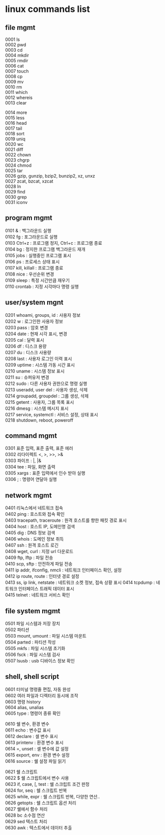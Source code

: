 # linux commands list

## file mgmt

0001 ls  
0002 pwd  
0003 cd  
0004 mkdir  
0005 rmdir  
0006 cat  
0007 touch  
0008 cp  
0009 mv  
0010 rm  
0011 which  
0012 whereis  
0013 clear  

0014 more  
0015 less  
0016 head  
0017 tail  
0018 sort  
0019 uniq  
0020 wc  
0021 diff  
0022 chown  
0023 chgrp  
0024 chmod  
0025 tar  
0026 gzip, gunzip, bzip2, bunzip2, xz, unxz  
0027 zcat, bzcat, xzcat  
0028 ln  
0029 find  
0030 grep  
0031 iconv  

## program mgmt

0101 & : 백그라운드 실행  
0102 fg : 포그라운드로 실행  
0103 Ctrl+z : 프로그램 정지, Ctrl+c : 프로그램 종료  
0104 bg : 정지한 프로그램 백그라운드 재개  
0105 jobs : 실행중인 프로그램 표시  
0106 ps : 프로세스 상태 표시  
0107 kill, killall : 프로그램 종료  
0108 nice : 우선순위 변경  
0109 sleep : 특정 시간만큼 재우기  
0110 crontab : 지정 시각마다 명령 실행  

## user/system mgnt

0201 whoami, groups, id : 사용자 정보  
0202 w : 로그인한 사용자 정보  
0203 pass : 암호 변경  
0204 date : 현재 시각 표시, 변경  
0205 cal : 달력 표시  
0206 df : 디스크 용량  
0207 du : 디스크 사용량  
0208 last : 사용자 로그인 이력 표시  
0209 uptime : 시스템 가동 시간 표시  
0210 uname : 시스템 정보 표시  
0211 su : 슈퍼유저 변경  
0212 sudo : 다른 사용자 권한으로 명령 실행  
0213 useradd, user del : 사용자 생성, 삭제  
0214 groupadd, groupdel : 그룹 생성, 삭제  
0215 getent : 사용자, 그룹 목록 표시  
0216 dmesg : 시스템 메시지 표시  
0217 service, systemctl : 서비스 설정, 상태 표시  
0218 shutdown, reboot, poweroff  

## command mgmt

0301 표준 입력, 표준 출력, 표준 에러  
0302 리다이렉트 <, >, >>, >&  
0303 파이프 : |, |&  
0304 tee : 파일, 화면 출력  
0305 xargs : 표준 입력에서 인수 받아 실행  
0306 ; : 명령어 연달아 실행  

## network mgmt

0401 리눅스에서 네트워크 접속  
0402 ping : 호스트와 접속 확인  
0403 tracepath, traceroute : 원격 호스트를 향한 패킷 경로 표시  
0404 host : 호스트 IP, 도메인명 검색  
0405 dig : DNS 정보 검색  
0406 whois : 도메인 정보 취득  
0407 ssh : 원격 호스트 로긴  
0408 wget, curl : 지정 url 다운로드  
0409 ftp, lftp : 파일 전송  
0410 scp, sftp : 안전하게 파일 전송  
0411 ip addr, ifconfig, nmcli : 네트워크 인터페이스 확인, 설정  
0412 ip route, route : 인터넷 경로 설정  
0413 ss, ip link, netstate : 네트워크 소켓 정보, 접속 상황 표시
0414 tcpdump : 네트워크 인터페이스 트래픽 데이터 표시  
0415 telnet : 네트워크 서비스 확인

## file system mgmt

0501 파일 시스템과 저장 장치  
0502 파티션  
0503 mount, umount : 파일 시스템 마운트  
0504 parted : 파티션 작성  
0505 mkfs : 파일 시스템 초기화  
0506 fsck : 파일 시스템 검사  
0507 lsusb : usb 디바이스 정보 확인  


## shell, shell script

0601 터미널 명령줄 편집, 자동 완성  
0602 여러 파일과 디렉터리 동시에 조작  
0603 명령 history  
0604 alias, unalias  
0605 type : 명령어 종류 확인

0610 쉘 변수, 환경 변수  
0611 echo : 변수값 표시  
0612 declare : 셀 변수 표시  
0613 printenv : 환경 변수 표시  
0614 =, unset : 셀 변수에 값 설정  
0615 export, env : 환경 변수 설정    
0616 source : 쉘 설정 파일 읽기  

0621 쉘 스크립트  
0622 $ 쉘 스크립트에서 변수 사용  
0623 if, case, [, test : 쉘 스크립트 조건 판정  
0624 for, seq : 쉘 스크립트 반복  
0625 while, expr : 쉘 스크립트 반복, 다양한 연산..  
0626 getopts : 쉘 스크립트 옵션 처리  
0627 쉘에서 함수 처리  
0628 bc 소수점 연산  
0629 sed 텍스트 처리  
0630 awk : 텍스트에서 데이터 추출    

